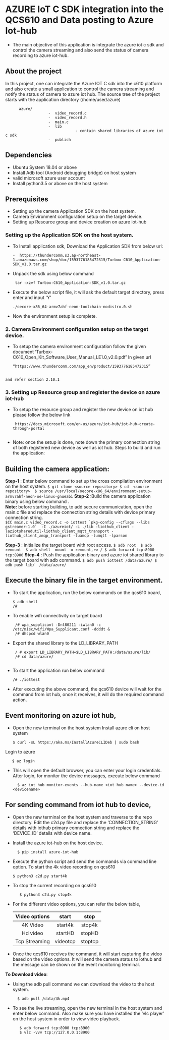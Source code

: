 #  AZURE IoT C SDK integration into the QCS610 and Data posting to Azure Iot-hub
- The main objective of this application is integrate the azure iot c sdk and control the camera streaming and also send the status of  camera recording to azure iot-hub.

## About the project
  In this project, one can integrate the Azure IOT C sdk into the c610 platform and also create a small application to control the camera streaming and notify the status of camera to azure iot hub. The source tree of the project starts with the application directory (/home/user/azure)

          azure/ 
                       -  video_record.c
                       -  video_record.h
                       -  main.c
                       -  lib
                                   - contain shared libraries of azure iot c sdk
                       -  publish

## Dependencies
- Ubuntu System 18.04 or above
- Install Adb tool (Android debugging bridge) on host system
- valid microsoft azure user account
- Install python3.5 or above on the host system 

## Prerequisites
- Setting up the camera Application SDK on the host system.
- Camera Environment configuration setup on the target device.
- Setting up Resource group and device creation on azure iot-hub

### Setting up the Application SDK on the host system.
       
  - To Install application sdk, Download the Application SDK from below url:
      ```
      -  https://thundercomm.s3.ap-northeast-1.amazonaws.com/shop/doc/1593776185472315/Turbox-C610_Application-SDK_v1.0.tar.gz
      ```
   - Unpack the sdk using below command 
       ```
        tar -xzvf Turbox-C610_Application-SDK_v1.0.tar.gz
       ```
   - Execute the below script file, it will ask the default target directory, press enter and input 'Y'
       ```
       ./oecore-x86_64-armv7ahf-neon-toolchain-nodistro.0.sh
       ```
   - Now the environment setup is complete.

### 2. Camera Environment configuration setup on the target device.
   -  To setup the camera environment configuration follow the given document ‘Turbox-C610_Open_Kit_Software_User_Manual_LE1.0_v2.0.pdf’ In given url 
    
      ```
      “https://www.thundercomm.com/app_en/product/1593776185472315” 
    
      ```
    and refer section 2.10.1

### 3. Setting up Resource group and register the device on azure iot-hub
   - To setup the resource group and register the new  device on iot hub please follow the below link    
     ```
      https://docs.microsoft.com/en-us/azure/iot-hub/iot-hub-create-through-portal
   
     ```
  - Note: once the setup is done, note down the primary  connection string of both registered new device as well as iot hub. 
Steps to build and run the application: 

## Building the camera application:
**Step-1** : Enter below command to set up the cross compilation environment on the host system.
    ```
    $ git clone <source repository>
    $ cd  <source repository> 
    $ source /usr/local/oecore-x86_64/environment-setup-armv7ahf-neon-oe-linux-gnueabi
    ```
**Step-2** :Build the camera application binary using below command .                                       
 **Note:**  before starting building, to add secure communication, open the main.c file and replace the connection string details with device primary connection string.  
    ```
     $CC main.c video_record.c -o iottest `pkg-config --cflags --libs gstreamer-1.0`  -I ./azureiot/ -L ./lib -liothub_client -laziotsharedutil-liothub_client_mqtt_transport -liothub_client_amqp_transport -luamqp -lumqtt -lparson
     ```    

**Step-3** : initialize the target board with root access.
      ```
      $ adb root 
      $ adb remount 
      $ adb shell  mount -o remount,rw /
      $ adb forward tcp:8900 tcp:8900
      ```
**Step-4** : Push the application binary and azure iot shared library to the target board with adb command.
      ```
      $ adb push iottest /data/azure/
      $ adb push lib/  /data/azure/
      ```      
## Execute the binary file in the target environment.
   - To start the application, run the below commands on the qcs610 board, 
     ```
     $ adb shell
     /#
     ``` 
  -  To enable wifi connectivity on target board
      ```  
       /# wpa_supplicant -Dnl80211 -iwlan0 -c /etc/misc/wifi/Wpa_Supplicant.conf -ddddt &
       /# dhcpcd wlan0
      ```  
   -  Export the shared library to the LD_LIBRARY_PATH
      ```
       / # export LD_LIBRARY_PATH=$LD_LIBRARY_PATH:/data/azure/lib/
       /# cd data/azure/
  
      ```   
  - To start the application run below command
      ```
      /# ./iottest
      ```
 - After executing the above command, the qcs610 device will wait for the command from iot hub, once it receives, it will do the required command action.

## Event monitoring on azure iot hub,
  - Open the new terminal on the host system
    Install azure cli on host system
    ```   
    $ curl -sL https://aka.ms/InstallAzureCLIDeb | sudo bash
    ```
   Login to azure 
   ```
      $ az login
   ```
  - This will open the default browser, you can enter your login credentials. After login, for monitor the device messages, execute below command
    ```      
      $ az iot hub monitor-events --hub-name <iot hub name> --device-id  <devicename>
    ```  
## For sending command from iot hub to device,
   - Open the new terminal on the host system and traverse to the repo directory.  Edit the c2d.py file and replace the ‘CONNECTION_STRING’ details with iothub primary connection string and replace the ‘DEVICE_ID’ details with device name.   
  
  - Install the azure iot-hub on the host device.
  
    ```
      $ pip install azure-iot-hub 
    ``` 
   - Execute the python script and send the commands via command line option. To start the 4k video recording on qcs610 
     ```
     $ python3 c2d.py start4k    
     ``` 
  -  To stop the current recording on qcs610
     ```   
        $ python3 c2d.py stop4k    
     ```
  - For the different video options, you can refer the below table,

      | Video options | start | stop | 
      | :---: | :---: | :---: |
      | 4K Video | start4k | stop4k |
      | Hd video | startHD | stopHD |
      | Tcp Streaming | videotcp | stoptcp |


-  Once the qcs610 receives the command, it will start capturing the video based on the video options. It will send the camera status to iothub and the message can be shown on the event monitoring terminal.

**To Download video**: 
- Using the adb pull command we can download the video to the host system.
    ```
      $ adb pull /data/4k.mp4
    ```   
- To see the live streaming,  open the new terminal in the host system and enter below command. Also make sure you have installed the ‘vlc player’ on the host system in order to view video playback. 
   ```
      $ adb forward tcp:8900 tcp:8900
      $ vlc -vvv tcp://127.0.0.1:8900
   ```  
   
   
